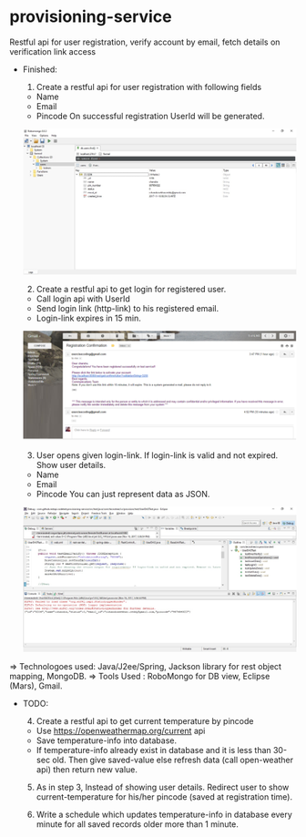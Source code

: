 # provisioning-service
Restful api for user registration, verify account by email, fetch details on verification link access

- Finished: 
	1. Create a restful api for user registration with following fields 
	-	Name
	-	Email
	-	Pincode
	On successful registration UserId will be generated.

	![Alt text](/package/src/site/resources/docs/DB-UserCreation.jpg?raw=true "User creation- with random ID")

	2. Create a restful api to get login for registered user. 
	-	Call login api with UserId
	-	Send login link (http-link) to his registered email.
	-	Login-link expires in 15 min.

	![Alt text](/package/src/site/resources/docs/EmailVerification.png?raw=true "Email verification- with ID")

	3. User opens given login-link. If login-link is valid and not expired. Show user details.
	-	Name
	-	Email
	-	Pincode
	You can just represent data as JSON.

	![Alt text](/package/src/site/resources/docs/FetchDetailsOnLink.jpg?raw=true "Fetch details from the link- with ID")

=> Technologoes used: Java/J2ee/Spring, Jackson library for rest object mapping, MongoDB.
=> Tools Used	 : RoboMongo for DB view, Eclipse (Mars), Gmail.

- TODO: 

	4. Create a restful api to get current temperature by pincode
	-	Use https://openweathermap.org/current api
	-	Save temperature-info into database.
	-	If temperature-info already exist in database and it is less than 30-sec old. Then give saved-value else refresh data (call open-weather api) then return new value.

	5. As in step 3, Instead of showing user details. Redirect user to show current-temperature for his/her pincode (saved at registration time).

	6. Write a schedule which updates temperature-info in database every minute for all saved records older more than 1 minute.

